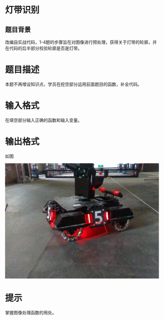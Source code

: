 # 灯带识别

## 题目背景

改编自实战代码，1-4题的步骤旨在对图像进行预处理，获得关于灯带的轮廓，并在代码的后半部分校验轮廓是否是灯带。
# 题目描述

本题不再增设知识点，学员在挖空部分运用前面题目的函数，补全代码。

# 输入格式

在填空部分输入正确的函数和输入变量。

# 输出格式

如图

![fig](sample.jpg) 

# 提示

掌握图像处理函数的用处。